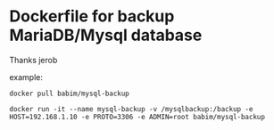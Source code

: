 # Dockerfile for backup MariaDB/Mysql database
Thanks jerob

example:
```
docker pull babim/mysql-backup

docker run -it --name mysql-backup -v /mysqlbackup:/backup -e HOST=192.168.1.10 -e PROTO=3306 -e ADMIN=root babim/mysql-backup
```
